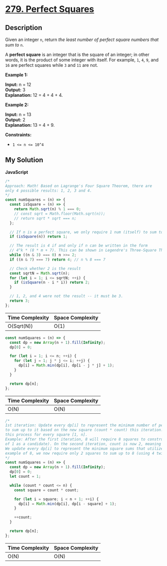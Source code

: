 # [279. Perfect Squares](https://leetcode.com/problems/perfect-squares)

## Description

Given an integer `n`, return _the least number of perfect square numbers that sum to_ `n`.

A **perfect square** is an integer that is the square of an integer; in other words, it is the product of some integer with itself. For example, `1`, `4`, `9`, and `16` are perfect squares while `3` and `11` are not.

**Example 1:**

**Input:** n = 12  
**Output:** 3  
**Explanation:** 12 = 4 + 4 + 4.

**Example 2:**

**Input:** n = 13  
**Output:** 2  
**Explanation:** 13 = 4 + 9.

**Constraints:**

- `1 <= n <= 10^4`

## My Solution

**JavaScript**

```js
/*
Approach: Math! Based on Lagrange's Four Square Theorem, there are
only 4 possible results: 1, 2, 3 and 4.
*/
const numSquares = (n) => {
  const isSquare = (n) => {
    return Math.sqrt(n) % 1 === 0;
    // const sqrt = Math.floor(Math.sqrt(n));
    // return sqrt * sqrt === n;
  };

  // If n is a perfect square, we only require 1 num (itself) to sum to n
  if (isSquare(n)) return 1;

  // The result is 4 if and only if n can be written in the form
  // 4^k * (8 * m + 7). This can be shown in Legendre's Three-Square Theorem.
  while ((n & 3) === 0) n >>= 2;
  if ((n & 7) === 7) return 4; // n % 8 === 7

  // Check whether 2 is the result
  const sqrtN = Math.sqrt(n);
  for (let i = 1; i <= sqrtN; ++i) {
    if (isSquare(n - i * i)) return 2;
  }

  // 1, 2, and 4 were not the result -- it must be 3.
  return 3;
};
```

| Time Complexity | Space Complexity |
| --------------- | ---------------- |
| O(Sqrt(N))      | O(1)             |

```js
const numSquares = (n) => {
  const dp = new Array(n + 1).fill(Infinity);
  dp[0] = 0;

  for (let i = 1; i <= n; ++i) {
    for (let j = 1; j * j <= i; ++j) {
      dp[i] = Math.min(dp[i], dp[i - j * j] + 1);
    }
  }

  return dp[n];
};
```

| Time Complexity | Space Complexity |
| --------------- | ---------------- |
| O(N)            | O(N)             |

```js
/*
1st iteration: Update every dp[i] to represent the minimum number of perfect squares needed
to sum up to it based on the new square (count * count) this iteration. Update count and repeat
this process for every square [1, n].
Example: After the first iteration, 8 will require 8 squares to construct (since we have only used the square
of 1 as a candidate). On the second iteration, count is now 2, meaning the square in question (count * count) is 4.
We update every dp[i] to represent the minimum square sums that utilize either a 1 or now a 4. Going back to our 
example of 8, we now require only 2 squares to sum up to 8 (using 4 twice).
*/
const numSquares = (n) => {
  const dp = new Array(n + 1).fill(Infinity);
  dp[0] = 0;
  let count = 1;

  while (count * count <= n) {
    const square = count * count;

    for (let i = square; i < n + 1; ++i) {
      dp[i] = Math.min(dp[i], dp[i - square] + 1);
    }

    ++count;
  }

  return dp[n];
};
```

| Time Complexity | Space Complexity |
| --------------- | ---------------- |
| O(N)            | O(N)             |

